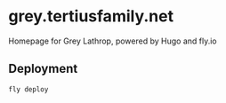 # grey.tertiusfamily.net

Homepage for Grey Lathrop, powered by Hugo and fly.io

## Deployment

`fly deploy`
